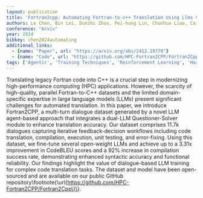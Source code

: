 ```yaml
---
layout: publication
title: 'Fortran2cpp: Automating Fortran-to-c++ Translation Using Llms Via Multi-turn Dialogue And Dual-agent Integration'
authors: Le Chen, Bin Lei, Dunzhi Zhou, Pei-hung Lin, Chunhua Liao, Caiwen Ding, Ali Jannesari
conference: "Arxiv"
year: 2024
bibkey: chen2024automating
additional_links:
  - {name: "Paper", url: "https://arxiv.org/abs/2412.19770"}
  - {name: "Code", url: "https://github.com/HPC-Fortran2CPP/Fortran2Cpp"}
tags: ['Agentic', 'Training Techniques', 'Reinforcement Learning', 'Has Code', 'Applications']
---
```

Translating legacy Fortran code into C++ is a crucial step in modernizing
high-performance computing (HPC) applications. However, the scarcity of
high-quality, parallel Fortran-to-C++ datasets and the limited domain-specific
expertise in large language models (LLMs) present significant challenges for
automated translation. In this paper, we introduce Fortran2CPP, a multi-turn
dialogue dataset generated by a novel LLM agent-based approach that integrates
a dual-LLM Questioner-Solver module to enhance translation accuracy. Our
dataset comprises 11.7k dialogues capturing iterative feedback-decision
workflows including code translation, compilation, execution, unit testing, and
error-fixing. Using this dataset, we fine-tune several open-weight LLMs and
achieve up to a 3.31x improvement in CodeBLEU scores and a 92% increase in
compilation success rate, demonstrating enhanced syntactic accuracy and
functional reliability. Our findings highlight the value of dialogue-based LLM
training for complex code translation tasks. The dataset and model have been
open-sourced and are available on our public GitHub
repository\footnote\{\url\{https://github.com/HPC-Fortran2CPP/Fortran2Cpp\}\}.
